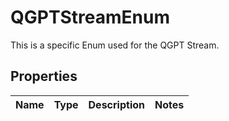 # QGPTStreamEnum

This is a specific Enum used for the QGPT Stream.

## Properties

Name | Type | Description | Notes
------------ | ------------- | ------------- | -------------



